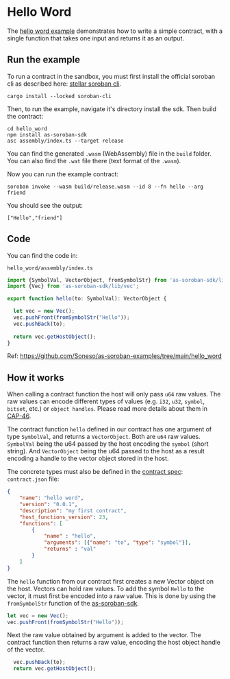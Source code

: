 # Hello Word

The [hello word example](https://github.com/Soneso/as-soroban-examples/tree/main/hello_word) demonstrates how to write a simple contract, with a single function that takes one input and returns it as an output.


## Run the example

To run a contract in the sandbox, you must first install the official soroban cli as described here: [stellar soroban cli](https://github.com/stellar/soroban-cli).

```shell
cargo install --locked soroban-cli
```

Then, to run the example, navigate it's directory install the sdk. Then build the contract:

```shell
cd hello_word
npm install as-soroban-sdk
asc assembly/index.ts --target release
```

You can find the generated ```.wasm``` (WebAssembly) file in the ```build``` folder. You can also find the ```.wat``` file there (text format of the ```.wasm```).

Now you can run the example contract:

```shell
soroban invoke --wasm build/release.wasm --id 8 --fn hello --arg friend
```

You should see the output:
```shell
["Hello","friend"]
```

## Code

You can find the code in:

```shell
hello_word/assembly/index.ts
```

```typescript
import {SymbolVal, VectorObject, fromSymbolStr} from 'as-soroban-sdk/lib/value';
import {Vec} from 'as-soroban-sdk/lib/vec';

export function hello(to: SymbolVal): VectorObject {

  let vec = new Vec();
  vec.pushFront(fromSymbolStr("Hello"));
  vec.pushBack(to);
  
  return vec.getHostObject();
}
```

Ref: https://github.com/Soneso/as-soroban-examples/tree/main/hello_word

## How it works

When calling a contract function the host will only pass ```u64``` raw values. The raw values can encode different types of values (e.g. ```i32```, ```u32```, ```symbol```, ```bitset```, etc.) or ```object handles```. Please read more details about them in [CAP-46](https://github.com/stellar/stellar-protocol/blob/master/core/cap-0046.md#host-value-type).

The contract function ```hello``` defined in our contract has one argument of type ```SymbolVal```, and returns a ```VectorObject```. Both are ```u64``` raw values. ```SymbolVal``` being the u64 passed by the host encoding the ```symbol``` (short string).
And ```VectorObject``` being the u64 passed to the host as a result encoding a handle to the vector object stored in the host.

The concrete types must also be defined in the [contract spec](https://github.com/Soneso/as-soroban-sdk#understanding-contract-metadata): ```contract.json``` file:

```json
{
    "name": "hello word",
    "version": "0.0.1",
    "description": "my first contract",
    "host_functions_version": 23,
    "functions": [
        {
            "name" : "hello",
            "arguments": [{"name": "to", "type": "symbol"}],
            "returns" : "val"
        }
    ]
}
```

The ```hello``` function from our contract first creates a new Vector object on the host. Vectors can hold raw values. To add the symbol ```Hello``` to the vector, it must first be encoded into a raw value. This is done by using the ```fromSymbolStr``` function of the [as-soroban-sdk](https://github.com/Soneso/as-soroban-sdk).

```typescript
let vec = new Vec();
vec.pushFront(fromSymbolStr("Hello"));
```

Next the raw value obtained by argument is added to the vector. The contract function then returns a raw value, encoding the host object handle of the vector.

```typescript
  vec.pushBack(to);
  return vec.getHostObject();
```